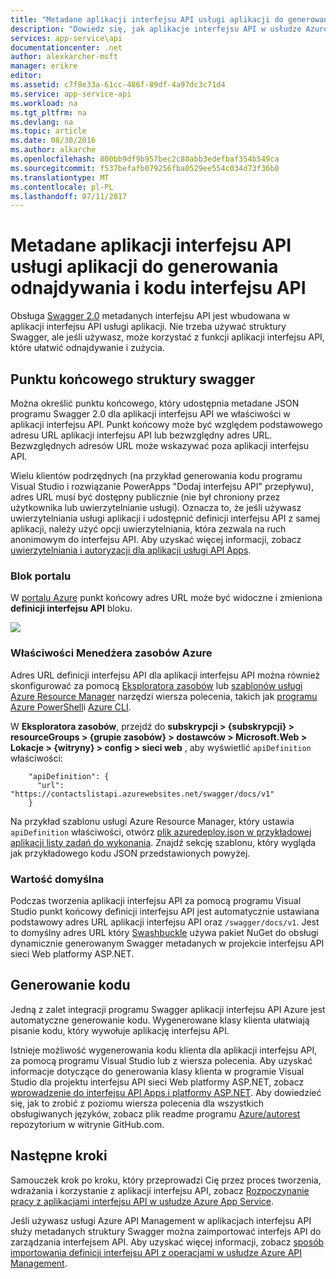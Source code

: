 ```yaml
---
title: "Metadane aplikacji interfejsu API usługi aplikacji do generowania odnajdywania i kodu interfejsu API | Dokumentacja firmy Microsoft"
description: "Dowiedz się, jak aplikacje interfejsu API w usłudze Azure App Service za pomocą metadanych struktury Swagger ułatwienia generowania odnajdywania i kodu interfejsu API."
services: app-service\api
documentationcenter: .net
author: alexkarcher-msft
manager: erikre
editor: 
ms.assetid: c7f8e33a-61cc-486f-89df-4a97dc3c71d4
ms.service: app-service-api
ms.workload: na
ms.tgt_pltfrm: na
ms.devlang: na
ms.topic: article
ms.date: 08/30/2016
ms.author: alkarche
ms.openlocfilehash: 800bb9df9b957bec2c80abb3edefbaf354b549ca
ms.sourcegitcommit: f537befafb079256fba0529ee554c034d73f36b0
ms.translationtype: MT
ms.contentlocale: pl-PL
ms.lasthandoff: 07/11/2017
---
```

# <a name="app-service-api-apps-metadata-for-api-discovery-and-code-generation"></a>Metadane aplikacji interfejsu API usługi aplikacji do generowania odnajdywania i kodu interfejsu API
Obsługa [Swagger 2.0](http://swagger.io/) metadanych interfejsu API jest wbudowana w aplikacji interfejsu API usługi aplikacji. Nie trzeba używać struktury Swagger, ale jeśli używasz, może korzystać z funkcji aplikacji interfejsu API, które ułatwić odnajdywanie i zużycia.   

## <a name="swagger-endpoint"></a>Punktu końcowego struktury swagger
Można określić punktu końcowego, który udostępnia metadane JSON programu Swagger 2.0 dla aplikacji interfejsu API we właściwości w aplikacji interfejsu API. Punkt końcowy może być względem podstawowego adresu URL aplikacji interfejsu API lub bezwzględny adres URL. Bezwzględnych adresów URL może wskazywać poza aplikacji interfejsu API. 

Wielu klientów podrzędnych (na przykład generowania kodu programu Visual Studio i rozwiązanie PowerApps "Dodaj interfejsu API" przepływu), adres URL musi być dostępny publicznie (nie był chroniony przez użytkownika lub uwierzytelnianie usługi). Oznacza to, że jeśli używasz uwierzytelniania usługi aplikacji i udostępnić definicji interfejsu API z samej aplikacji, należy użyć opcji uwierzytelniania, która zezwala na ruch anonimowym do interfejsu API. Aby uzyskać więcej informacji, zobacz [uwierzytelniania i autoryzacji dla aplikacji usługi API Apps](app-service-api-authentication.md).

### <a name="portal-blade"></a>Blok portalu
W [portalu Azure](https://portal.azure.com/) punkt końcowy adres URL może być widoczne i zmieniona **definicji interfejsu API** bloku.

![](./media/app-service-api-metadata/apidefblade.png)

### <a name="azure-resource-manager-property"></a>Właściwości Menedżera zasobów Azure
Adres URL definicji interfejsu API dla aplikacji interfejsu API można również skonfigurować za pomocą [Eksploratora zasobów](https://resources.azure.com/) lub [szablonów usługi Azure Resource Manager](../azure-resource-manager/resource-group-authoring-templates.md) narzędzi wiersza polecenia, takich jak [programu Azure PowerShell](/powershell/azureps-cmdlets-docs)i [Azure CLI](../cli-install-nodejs.md). 

W **Eksploratora zasobów**, przejdź do **subskrypcji > {subskrypcji} > resourceGroups > {grupie zasobów} > dostawców > Microsoft.Web > Lokacje > {witryny} > config > sieci web** , aby wyświetlić `apiDefinition` właściwości:

        "apiDefinition": {
          "url": "https://contactslistapi.azurewebsites.net/swagger/docs/v1"
        }

Na przykład szablonu usługi Azure Resource Manager, który ustawia `apiDefinition` właściwości, otwórz [plik azuredeploy.json w przykładowej aplikacji listy zadań do wykonania](https://github.com/azure-samples/app-service-api-dotnet-todo-list/blob/master/azuredeploy.json). Znajdź sekcję szablonu, który wygląda jak przykładowego kodu JSON przedstawionych powyżej.

### <a name="default-value"></a>Wartość domyślna
Podczas tworzenia aplikacji interfejsu API za pomocą programu Visual Studio punkt końcowy definicji interfejsu API jest automatycznie ustawiana podstawowy adres URL aplikacji interfejsu API oraz `/swagger/docs/v1`. Jest to domyślny adres URL który [Swashbuckle](https://www.nuget.org/packages/Swashbuckle) używa pakiet NuGet do obsługi dynamicznie generowanym Swagger metadanych w projekcie interfejsu API sieci Web platformy ASP.NET. 

## <a name="code-generation"></a>Generowanie kodu
Jedną z zalet integracji programu Swagger aplikacji interfejsu API Azure jest automatyczne generowanie kodu. Wygenerowane klasy klienta ułatwiają pisanie kodu, który wywołuje aplikację interfejsu API.

Istnieje możliwość wygenerowania kodu klienta dla aplikacji interfejsu API, za pomocą programu Visual Studio lub z wiersza polecenia. Aby uzyskać informacje dotyczące do generowania klasy klienta w programie Visual Studio dla projektu interfejsu API sieci Web platformy ASP.NET, zobacz [wprowadzenie do interfejsu API Apps i platformy ASP.NET](app-service-api-dotnet-get-started.md#codegen). Aby dowiedzieć się, jak to zrobić z poziomu wiersza polecenia dla wszystkich obsługiwanych języków, zobacz plik readme programu [Azure/autorest](https://github.com/azure/autorest) repozytorium w witrynie GitHub.com.

## <a name="next-steps"></a>Następne kroki
Samouczek krok po kroku, który przeprowadzi Cię przez proces tworzenia, wdrażania i korzystanie z aplikacji interfejsu API, zobacz [Rozpoczynanie pracy z aplikacjami interfejsu API w usłudze Azure App Service](app-service-api-dotnet-get-started.md).

Jeśli używasz usługi Azure API Management w aplikacjach interfejsu API służy metadanych struktury Swagger można zaimportować interfejs API do zarządzania interfejsem API. Aby uzyskać więcej informacji, zobacz [sposób importowania definicji interfejsu API z operacjami w usłudze Azure API Management](../api-management/api-management-howto-import-api.md). 

